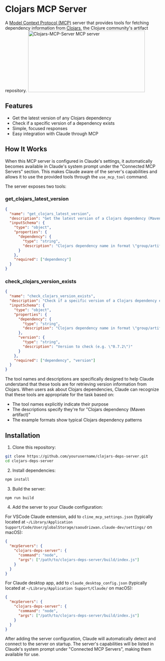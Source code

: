 # Clojars MCP Server

A [Model Context Protocol (MCP)](https://github.com/ModelContext/protocol) server that provides tools for fetching dependency information from [Clojars](https://clojars.org/), the Clojure community's artifact repository.
<a href="https://glama.ai/mcp/servers/i37857er6w"><img width="380" height="200" src="https://glama.ai/mcp/servers/i37857er6w/badge" alt="Clojars-MCP-Server MCP server" /></a>

## Features

- Get the latest version of any Clojars dependency
- Check if a specific version of a dependency exists
- Simple, focused responses
- Easy integration with Claude through MCP

## How It Works

When this MCP server is configured in Claude's settings, it automatically becomes available in Claude's system prompt under the "Connected MCP Servers" section. This makes Claude aware of the server's capabilities and allows it to use the provided tools through the `use_mcp_tool` command.

The server exposes two tools:

### get_clojars_latest_version
```json
{
  "name": "get_clojars_latest_version",
  "description": "Get the latest version of a Clojars dependency (Maven artifact)",
  "inputSchema": {
    "type": "object",
    "properties": {
      "dependency": {
        "type": "string",
        "description": "Clojars dependency name in format \"group/artifact\" (e.g. \"metosin/reitit\")"
      }
    },
    "required": ["dependency"]
  }
}
```

### check_clojars_version_exists
```json
{
  "name": "check_clojars_version_exists",
  "description": "Check if a specific version of a Clojars dependency exists",
  "inputSchema": {
    "type": "object",
    "properties": {
      "dependency": {
        "type": "string",
        "description": "Clojars dependency name in format \"group/artifact\" (e.g. \"metosin/reitit\")"
      },
      "version": {
        "type": "string",
        "description": "Version to check (e.g. \"0.7.2\")"
      }
    },
    "required": ["dependency", "version"]
  }
}
```

The tool names and descriptions are specifically designed to help Claude understand that these tools are for retrieving version information from Clojars. When users ask about Clojars dependencies, Claude can recognize that these tools are appropriate for the task based on:
- The tool names explicitly indicate their purpose
- The descriptions specify they're for "Clojars dependency (Maven artifact)"
- The example formats show typical Clojars dependency patterns

## Installation

1. Clone this repository:
```bash
git clone https://github.com/yourusername/clojars-deps-server.git
cd clojars-deps-server
```

2. Install dependencies:
```bash
npm install
```

3. Build the server:
```bash
npm run build
```

4. Add the server to your Claude configuration:

For VSCode Claude extension, add to `cline_mcp_settings.json` (typically located at `~/Library/Application Support/Code/User/globalStorage/saoudrizwan.claude-dev/settings/` on macOS):
```json
{
  "mcpServers": {
    "clojars-deps-server": {
      "command": "node",
      "args": ["/path/to/clojars-deps-server/build/index.js"]
    }
  }
}
```

For Claude desktop app, add to `claude_desktop_config.json` (typically located at `~/Library/Application Support/Claude/` on macOS):
```json
{
  "mcpServers": {
    "clojars-deps-server": {
      "command": "node",
      "args": ["/path/to/clojars-deps-server/build/index.js"]
    }
  }
}
```

After adding the server configuration, Claude will automatically detect and connect to the server on startup. The server's capabilities will be listed in Claude's system prompt under "Connected MCP Servers", making them available for use.

